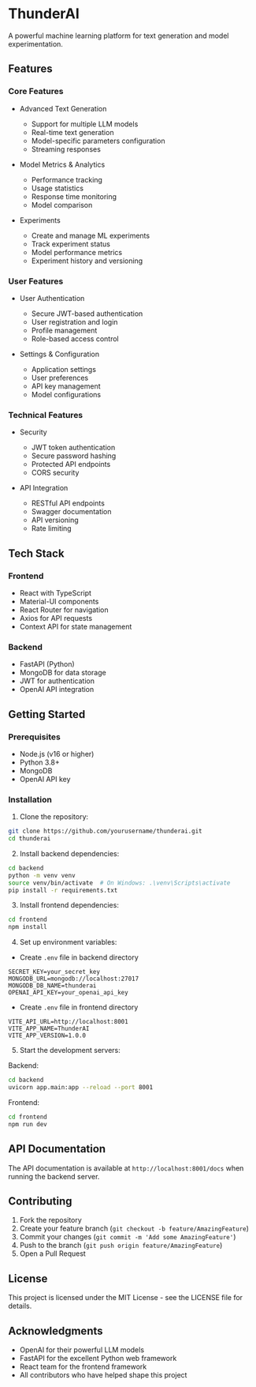 # ThunderAI

A powerful machine learning platform for text generation and model experimentation.

## Features

### Core Features
- Advanced Text Generation
  - Support for multiple LLM models
  - Real-time text generation
  - Model-specific parameters configuration
  - Streaming responses

- Model Metrics & Analytics
  - Performance tracking
  - Usage statistics
  - Response time monitoring
  - Model comparison

- Experiments
  - Create and manage ML experiments
  - Track experiment status
  - Model performance metrics
  - Experiment history and versioning

### User Features
- User Authentication
  - Secure JWT-based authentication
  - User registration and login
  - Profile management
  - Role-based access control

- Settings & Configuration
  - Application settings
  - User preferences
  - API key management
  - Model configurations

### Technical Features
- Security
  - JWT token authentication
  - Secure password hashing
  - Protected API endpoints
  - CORS security

- API Integration
  - RESTful API endpoints
  - Swagger documentation
  - API versioning
  - Rate limiting

## Tech Stack

### Frontend
- React with TypeScript
- Material-UI components
- React Router for navigation
- Axios for API requests
- Context API for state management

### Backend
- FastAPI (Python)
- MongoDB for data storage
- JWT for authentication
- OpenAI API integration

## Getting Started

### Prerequisites
- Node.js (v16 or higher)
- Python 3.8+
- MongoDB
- OpenAI API key

### Installation

1. Clone the repository:
```bash
git clone https://github.com/yourusername/thunderai.git
cd thunderai
```

2. Install backend dependencies:
```bash
cd backend
python -m venv venv
source venv/bin/activate  # On Windows: .\venv\Scripts\activate
pip install -r requirements.txt
```

3. Install frontend dependencies:
```bash
cd frontend
npm install
```

4. Set up environment variables:
- Create `.env` file in backend directory
```env
SECRET_KEY=your_secret_key
MONGODB_URL=mongodb://localhost:27017
MONGODB_DB_NAME=thunderai
OPENAI_API_KEY=your_openai_api_key
```

- Create `.env` file in frontend directory
```env
VITE_API_URL=http://localhost:8001
VITE_APP_NAME=ThunderAI
VITE_APP_VERSION=1.0.0
```

5. Start the development servers:

Backend:
```bash
cd backend
uvicorn app.main:app --reload --port 8001
```

Frontend:
```bash
cd frontend
npm run dev
```

## API Documentation

The API documentation is available at `http://localhost:8001/docs` when running the backend server.

## Contributing

1. Fork the repository
2. Create your feature branch (`git checkout -b feature/AmazingFeature`)
3. Commit your changes (`git commit -m 'Add some AmazingFeature'`)
4. Push to the branch (`git push origin feature/AmazingFeature`)
5. Open a Pull Request

## License

This project is licensed under the MIT License - see the LICENSE file for details.

## Acknowledgments

- OpenAI for their powerful LLM models
- FastAPI for the excellent Python web framework
- React team for the frontend framework
- All contributors who have helped shape this project